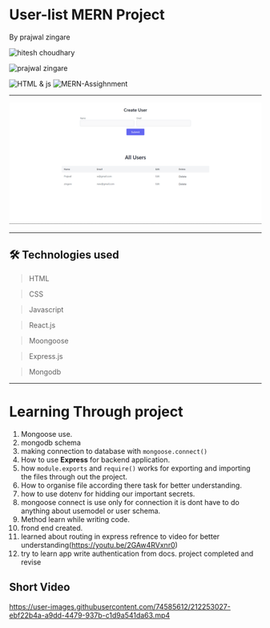 # User-list MERN Project

By prajwal zingare

 ![hitesh choudhary](https://img.shields.io/badge/Prajwal--Zingare-JS--Devloper-green)


![prajwal zingare](https://img.shields.io/badge/Full--fledge-JS--project-red)

![HTML & js](https://img.shields.io/badge/HTML-js-orange)
![MERN-Assighnment](https://img.shields.io/badge/MERN-Assighnment-orange)


---
![myproject](./userlist.png)

---
## 🛠 Technologies used

> HTML

> CSS

> Javascript

> React.js

> Moongoose

> Express.js

> Mongodb


---
# Learning Through project
1. Mongoose use.
2. mongodb schema
3. making connection to database with ```mongoose.connect()```
4. How to use **Express** for backend application.
5. how ```module.exports``` and ```require()``` works for exporting and importing the files through out the project.
6. How to organise file according there task for better understanding.
7. how to use dotenv for hidding our important secrets.
8. mongoose connect is use only for connection it is dont have to do anything about usemodel or user schema.
9. Method learn while writing code.
10. frond end created.
11. learned about routing in express refrence to video for better understanding(https://youtu.be/2GAw4RVxnr0)
12. try to learn app write authentication from docs.
project completed and revise

## Short Video



https://user-images.githubusercontent.com/74585612/212253027-ebf22b4a-a9dd-4479-937b-c1d9a541da63.mp4


